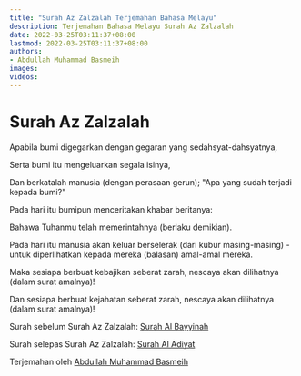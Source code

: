 ```yaml
---
title: "Surah Az Zalzalah Terjemahan Bahasa Melayu"
description: Terjemahan Bahasa Melayu Surah Az Zalzalah
date: 2022-03-25T03:11:37+08:00
lastmod: 2022-03-25T03:11:37+08:00
authors:
- Abdullah Muhammad Basmeih
images:
videos:
---
```


# Surah Az Zalzalah

<p class='atq' id="1">Apabila bumi digegarkan dengan gegaran yang sedahsyat-dahsyatnya,</p>
<p class='atq' id="2">Serta bumi itu mengeluarkan segala isinya,</p>
<p class='atq' id="3">Dan berkatalah manusia (dengan perasaan gerun); "Apa yang sudah terjadi kepada bumi?"</p>
<p class='atq' id="4">Pada hari itu bumipun menceritakan khabar beritanya:</p>
<p class='atq' id="5">Bahawa Tuhanmu telah memerintahnya (berlaku demikian).</p>
<p class='atq' id="6">Pada hari itu manusia akan keluar berselerak (dari kubur masing-masing) - untuk diperlihatkan kepada mereka (balasan) amal-amal mereka.</p>
<p class='atq' id="7">Maka sesiapa berbuat kebajikan seberat zarah, nescaya akan dilihatnya (dalam surat amalnya)!</p>
<p class='atq' id="8">Dan sesiapa berbuat kejahatan seberat zarah, nescaya akan dilihatnya (dalam surat amalnya)!</p>

Surah sebelum Surah Az Zalzalah: [Surah Al Bayyinah](/al-quran/surah-al-bayyinah-terjemahan-bahasa-melayu/)

Surah selepas Surah Az Zalzalah: [Surah Al Adiyat](/al-quran/surah-al-adiyat-terjemahan-bahasa-melayu/)

Terjemahan oleh [Abdullah Muhammad Basmeih](/authors/abdullah-muhammad-basmeih/)